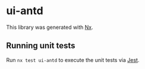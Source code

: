 # ui-antd

This library was generated with [Nx](https://nx.dev).

## Running unit tests

Run `nx test ui-antd` to execute the unit tests via [Jest](https://jestjs.io).
